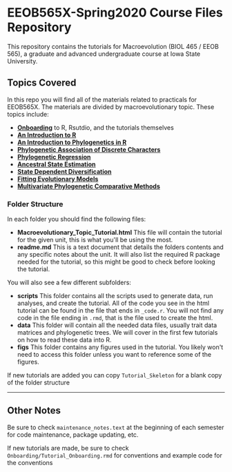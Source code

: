 # EEOB565X-Spring2020 Course Files Repository

This repository contains the tutorials for Macroevolution (BIOL 465 / EEOB 565), a graduate and advanced undergraduate course at Iowa State University. 

## Topics Covered

In this repo you will find all of the materials related to practicals for EEOB565X. The materials are divided by macroevolutionary topic. These topics include:
* [**Onboarding**](https://eeob-macroevolution.github.io/Practicals/Onboarding/Setting_up_R_Rstudio.html) to R, Rsutdio, and the tutorials themselves
* [**An Introduction to R**](https://eeob-macroevolution.github.io/Practicals/Onboarding/intro_to_R.html)
* [**An Introduction to Phylogenetics in R**](https://eeob-macroevolution.github.io/Practicals/Intro_to_Phylo/intro_to_phylo.html)
* [**Phylogenetic Association of Discrete Characters**](https://eeob-macroevolution.github.io/Practicals/Phylo_Assoc_Discrete/Phylo_Assoc_Discrete_Tutorial.html)
* [**Phylogenetic Regression**](https://eeob-macroevolution.github.io/Practicals/Phylo_Regression/Phylo_Regression_Tutorial.html)
* [**Ancestral State Estimation**](https://eeob-macroevolution.github.io/Practicals/Ancestral_State_Estimation/AncStateEstimation_Tutorial.html)
* [**State Dependent Diversification**](https://eeob-macroevolution.github.io/Practicals/BiSSE_HiSSE/HiSSE_BiSSE_tutorial.html)
* [**Fitting Evolutionary Models**](https://eeob-macroevolution.github.io/Practicals/Fitting_Evol_Models/Fit_Evol_Models_Tutorial.html)
* [**Multivariate Phylogenetic Comparative Methods**](https://eeob-macroevolution.github.io/Practicals/MultivariatePCMs/MultivariatePCM_Tutorial.html)

### Folder Structure

In each folder you should find the following files:

* **Macroevolutionary_Topic_Tutorial.html** This file will contain the tutorial for the given unit, this is what you'll be using the most.
* **readme.md** This is a text document that details the folders contents and any specific notes about the unit. It will also list the required R package needed for the tutorial, so this might be good to check before looking the tutorial.

You will also see a few different subfolders: 

* **scripts** This folder contains all the scripts used to generate data, run analyses, and create the tutorial. All of the code you see in the html tutorial can be found in the file that ends in `_code.r`. You will not find any code in the file ending in `.rmd`, that is the file used to create the html.
* **data** This folder will contain all the needed data files, usually trait data matrices and phylogenetic trees. We will cover in the first few tutorials on how to read these data into R.
* **figs** This folder contains any figures used in the tutorial. You likely won't need to access this folder unless you want to reference some of the figures. 

If new tutorials are added you can copy `Tutorial_Skeleton` for a blank copy of the folder structure

----

## Other Notes

Be sure to check `maintenance_notes.text` at the beginning of each semester for code maintenance, package updating, etc. 

If new tutorials are made, be sure to check `Onboarding/Tutorial_Onboarding.rmd` for conventions and example code for the conventions 
